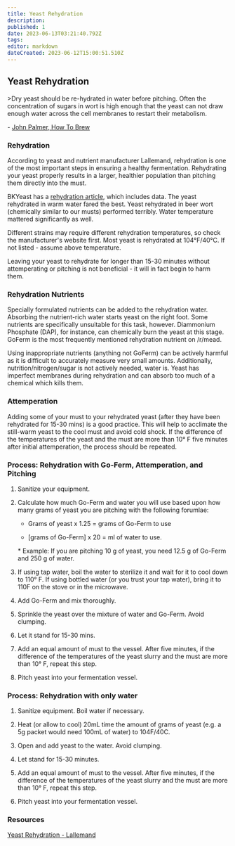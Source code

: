 ```yaml
---
title: Yeast Rehydration
description: 
published: 1
date: 2023-06-13T03:21:40.792Z
tags: 
editor: markdown
dateCreated: 2023-06-12T15:00:51.510Z
---
```


## Yeast Rehydration

&gt;Dry yeast should be re-hydrated in water before pitching. Often the concentration of sugars in wort is high enough that the yeast can not draw enough water across the cell membranes to restart their metabolism. 

\- [John Palmer, How To Brew](http://howtobrew.com/book/section-1/yeast/preparing-yeast-and-yeast-starters)

### Rehydration

According to yeast and nutrient manufacturer Lallemand, rehydration is one of the most important steps in ensuring a healthy fermentation.  Rehydrating your yeast properly results in a larger, healthier population than pitching them directly into the must.

BKYeast has a [rehydration article](https://bkyeast.wordpress.com/2013/03/13/more-on-yeast-rehydration/), which includes data.  The yeast rehydrated in warm water fared the best.  Yeast rehydrated in beer wort (chemically similar to our musts) performed terribly.  Water temperature mattered significantly as well.

Different strains may require different rehydration temperatures, so check the manufacturer's website first. Most yeast is rehydrated at 104°F/40°C.  If not listed - assume above temperature.

Leaving your yeast to rehydrate for longer than 15-30 minutes without attemperating or pitching is not beneficial - it will in fact begin to harm them.

### Rehydration Nutrients

Specially formulated nutrients can be added to the rehydration water. Absorbing the nutrient-rich water starts yeast on the right foot. Some nutrients are specifically unsuitable for this task, however. Diammonium Phosphate (DAP), for instance, can chemically burn the yeast at this stage. GoFerm is the most frequently mentioned rehydration nutrient on /r/mead.

Using inappropriate nutrients (anything not GoFerm) can be actively harmful as it is difficult to accurately measure very small amounts.  Additionally, nutrition/nitrogen/sugar is not actively needed, water is.  Yeast has imperfect membranes during rehydration and can absorb too much of a chemical which kills them.

### Attemperation

Adding some of your must to your rehydrated yeast (after they have been rehydrated for 15-30 mins) is a good practice. This will help to acclimate the still-warm yeast to the cool must and avoid cold shock.  If the difference of the temperatures of the yeast and the must are more than 10° F five minutes after initial attemperation, the process should be repeated.

### Process: Rehydration with Go-Ferm, Attemperation, and Pitching

1. Sanitize your equipment.

1. Calculate how much Go-Ferm and water you will use based upon how many grams of yeast you are pitching with the following forumlae:

    * Grams of yeast x 1.25 = grams of Go-Ferm to use

    * [grams of Go-Ferm] x 20 = ml of water to use.

    ​* Example: If you are pitching 10 g of yeast, you need 12.5 g of Go-Ferm and 250 g of water​.

1. If using tap water, boil the water to sterilize it and wait for it to cool down to 110° F.  If using bottled water (or you trust your tap water), bring it to 110F on the stove or in the microwave.

1. Add Go-Ferm and mix thoroughly.

1. Sprinkle the yeast over the mixture of water and Go-Ferm.  Avoid clumping.

1. Let it stand for 15-30 mins.  

1. Add an equal amount of must to the vessel. After five minutes, if the difference of the temperatures of the yeast slurry and the must are more than 10° F, repeat this step.

1. Pitch yeast into your fermentation vessel.

### Process: Rehydration with only water

1. Sanitize equipment.  Boil water if necessary.

2. Heat (or allow to cool) 20mL time the amount of grams of yeast (e.g. a 5g packet would need 100mL of water) to 104F/40C.

3. Open and add yeast to the water.   Avoid clumping.

4. Let stand for 15-30 minutes.

5. Add an equal amount of must to the vessel. After five minutes, if the difference of the temperatures of the yeast slurry and the must are more than 10° F, repeat this step.

6. Pitch yeast into your fermentation vessel.

### Resources

[Yeast Rehydration - Lallemand](https://www.lallemandbrewing.com/docs/products/bp/BEST-PRACTICES_REHYDRATION_DIGITAL.pdf)